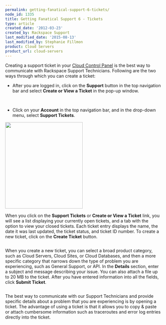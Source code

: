 ```yaml
---
permalink: getting-fanatical-support-6-tickets/
node_id: 1335
title: Getting Fanatical Support 6 - Tickets
type: article
created_date: '2012-03-23'
created_by: Rackspace Support
last_modified_date: '2015-08-13'
last_modified_by: Stephanie Fillmon
product: Cloud Servers
product_url: cloud-servers
---
```


Creating a support ticket in your [Cloud Control Panel](https://mycloud.rackspace.com/) is the best way to communicate
with Rackspace Support Technicians. Following are the two ways through
which you can create a ticket:

-   After you are logged in, click on the **Support** button in the top
    navigation bar and select **Create or View a Ticket** in the
    pop-up window.

  <img src="{% asset_path cloud-servers/getting-fanatical-support-6-tickets/control-panel-support-button.png %}" alt="" />

  <img src="{% asset_path cloud-servers/getting-fanatical-support-6-tickets/control-panel-support-options.png %}" alt="" />

-   Click on your **Account** in the top navigation bar, and in the
    drop-down menu, select **Support Tickets**.

  <img src="{% asset_path cloud-servers/getting-fanatical-support-6-tickets/control-panel-drop-down-support.png %}" width="250" height="279" />

When you click on the **Support Tickets** or **Create or View a
Ticket** link, you will see a list displaying your currently open
tickets, and a tab with the option to view your closed tickets. Each
ticket entry displays the name, the date it was last updated, the ticket
status, and ticket ID number. To create a new ticket, click on
the **Create Ticket** button.

<img src="{% asset_path cloud-servers/getting-fanatical-support-6-tickets/control-panel-support-tickets.png %}" alt="" />

When you create a new ticket, you can select a broad product category,
such as Cloud Servers, Cloud Sites, or Cloud Databases, and then a more
specific category that narrows down the type of problem you are
experiencing, such as General Support, or API. In
the **Details** section, enter a subject and message describing your
issue. You can also attach a file up to 20 MB to the ticket. After you
have entered information into all the fields, click **Submit Ticket**.

<img src="{% asset_path cloud-servers/getting-fanatical-support-6-tickets/control-panel-sample-ticket2.png %}" alt="" />

The best way to communicate with our Support Technicians and provide
specific details about a problem that you are experiencing is by opening
a ticket.  The advantage of using a ticket is that it allows you to copy
& paste or attach cumbersome information such as traceroutes and error
log entries directly into the ticket.
